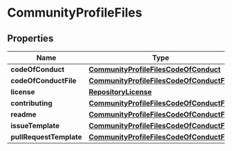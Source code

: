 
# CommunityProfileFiles

## Properties
Name | Type | Description | Notes
------------ | ------------- | ------------- | -------------
**codeOfConduct** | [**CommunityProfileFilesCodeOfConduct**](CommunityProfileFilesCodeOfConduct.md) |  | 
**codeOfConductFile** | [**CommunityProfileFilesCodeOfConductFile**](CommunityProfileFilesCodeOfConductFile.md) |  | 
**license** | [**RepositoryLicense**](RepositoryLicense.md) |  | 
**contributing** | [**CommunityProfileFilesCodeOfConductFile**](CommunityProfileFilesCodeOfConductFile.md) |  | 
**readme** | [**CommunityProfileFilesCodeOfConductFile**](CommunityProfileFilesCodeOfConductFile.md) |  | 
**issueTemplate** | [**CommunityProfileFilesCodeOfConductFile**](CommunityProfileFilesCodeOfConductFile.md) |  | 
**pullRequestTemplate** | [**CommunityProfileFilesCodeOfConductFile**](CommunityProfileFilesCodeOfConductFile.md) |  | 



